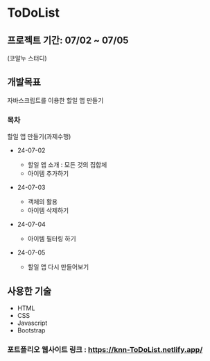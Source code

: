 # ToDoList

## 프로젝트 기간: 07/02 ~ 07/05

(코알누 스터디)

## 개발목표

자바스크립트를 이용한 할일 앱 만들기

### 목차

할일 앱 만들기(과제수행)

- 24-07-02

  - 할일 앱 소개 : 모든 것의 집합체
  - 아이템 추가하기

- 24-07-03

  - 객체의 활용
  - 아이템 삭제하기

- 24-07-04

  - 아이템 필터링 하기

- 24-07-05

  - 할일 앱 다시 만들어보기

## 사용한 기술

- HTML
- CSS
- Javascript
- Bootstrap

### 포트폴리오 웹사이트 링크 : <https://knn-ToDoList.netlify.app/>
